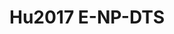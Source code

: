 <a name="material" />

# Hu2017 E-NP-DTS
<script type="application/ld+json">
  {
    "@context": "https://schema.org/",
    "@type": "ChemicalSubstance",
    "http://purl.org/dc/terms/conformsTo":
      {
        "@type": "CreativeWork",
        "@id": "https://bioschemas.org/profiles/ChemicalSubstance/0.4-RELEASE/"
      },
    "@id": "https://egonw.github.io/nanowiki/nanowiki474.html#material",
    "name": "Hu2017 E-NP-DTS",
    "sameAs": "http://127.0.0.1/mediawiki/index.php/Special:URIResolver/Hu2017_E-2DNP-2DDTS"
  }
</script>


